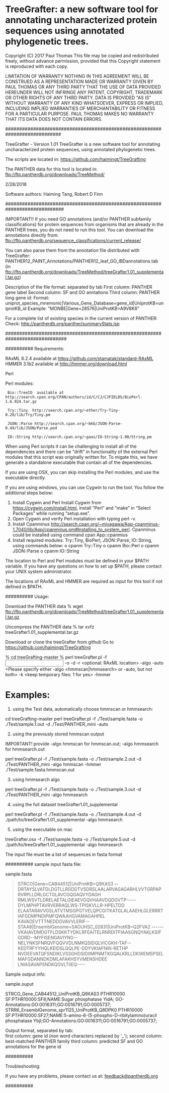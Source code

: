 # TreeGrafter: a new software tool for annotating uncharacterized protein sequences using annotated phylogenetic trees.
 
Copyright (C) 2017 Paul Thomas
This file may be copied and redistributed freely, without advance permission,
provided that this Copyright statement is reproduced with each copy. 

LIMITATION OF WARRANTY
NOTHING IN THIS AGREEMENT WILL BE CONSTRUED AS A REPRESENTATION MADE OR
WARRANTY GIVEN BY PAUL THOMAS OR ANY THIRD PARTY THAT THE USE OF
DATA PROVIDED HEREUNDER WILL NOT INFRINGE ANY PATENT, COPYRIGHT, TRADEMARK
OR OTHER RIGHTS OF ANY THIRD PARTY. DATA IS PROVIDED "AS IS" WITHOUT
WARRANTY OF ANY KIND WHATSOEVER, EXPRESS OR IMPLIED, INCLUDING IMPLIED
WARRANTIES OF MERCHANTABILITY OR FITNESS FOR A PARTICULAR PURPOSE. PAUL
THOMAS MAKES NO WARRANTY THAT ITS DATA DOES NOT CONTAIN ERRORS.

############################################################################

TreeGrafter - Version 1.01
TreeGrafter is a new software tool for annotating uncharacterized protein sequences,
 using annotated phylogenetic trees.

The scripts are located in:
https://github.com/haimingt/TreeGrafting

The PANTHER data for this tool is located in:
ftp://ftp.pantherdb.org/downloads/TreeMethod/

2/28/2018

Software authors: Haiming Tang, Robert D Finn

#############################################################################

IMPORTANT!!
If you need GO annotations (and/or PANTHER subfamily classifications) for protein sequences from organisms that are already in the PANTHER trees, you do not need to run this tool.  You can download the annotations directly from:
ftp://ftp.pantherdb.org/sequence_classifications/current_release/

You can also parse them from the annotation file distributed with TreeGrafter:
PANTHER12_PAINT_Annotations/PANTHER12_leaf_GO_IBDannotations.tab (in ftp://ftp.pantherdb.org/downloads/TreeMethod/treeGrafter1.01_supplemental.tar.gz) 

Description of the file format: separated by tab 
First column: PANTHER gene label
Second column:  SF and GO anntations
Third column: PANTHER long gene id: 
Format: uniprot_species_mnemonic|Various_Gene_Database=gene_id|UniprotKB=uniprotKB_id
Example: "MONBE|Gene=28576|UniProtKB=A9V8K6"

For a complete list of existing species in the current version of PANTHER:
Check: http://pantherdb.org/panther/summaryStats.jsp

##############################################################################

##########
Requirements:

RAxML 8.2.4  available at https://github.com/stamatak/standard-RAxML	
HMMER 3.1b2  available at http://hmmer.org/download.html

Perl

Perl modules: 

     Bio::TreeIO  available at http://search.cpan.org/CPAN/authors/id/C/CJ/CJFIELDS/BioPerl-1.6.924.tar.gz
     
     Try::Tiny  http://search.cpan.org/~ether/Try-Tiny-0.28/lib/Try/Tiny.pm
     
     JSON::Parse http://search.cpan.org/~bkb/JSON-Parse-0.49/lib/JSON/Parse.pod
     
     IO::String http://search.cpan.org/~gaas/IO-String-1.08/String.pm


When using Perl scripts it can be challenging to install all of the dependencies and there
can be "drift" in functionality of the external Perl modules that this script was
originally written for. To migate this, we have generate a standalone executable
that contain all of the dependencies. 

If you are using OSX, you can skip installing the Perl modules, and use the executable 
directly.

If you are using windows, you can use Cygwin to run the tool. You follow the additional steps below:

1.	Install Cygwin and Perl
Install Cygwin from https://cygwin.com/install.html, install “Perl” and “make” in “Select Packages” while running “setup.exe”. 
2.	Open Cygwin and verify Perl installation with typing perl -v. 
3.	Install Cpanminus http://search.cpan.org/~miyagawa/App-cpanminus-1.7040/lib/App/cpanminus.pm#Installing_to_system_perl. Cpanminus could be installed using command cpan App::cpanmius
4.	Install required modules: Try::Tiny, BioPerl, JSON::Parse, IO::String, using commands below:
  o	cpanm Try::Tiny 
  o	cpanm Bio::Perl 
  o	cpanm JSON::Parse 
  o	cpanm IO::String 

The location to  Perl and Perl modules must be defined in your $PATH variable.  If you have
 any questions on how to set up $PATH, please contact your UNIX system administrator.

The locations of RAxML and HMMER  are required as input for this tool if not defined in $PATH.

##########
Usage:

Download the PANTHER data 
% wget  ftp://ftp.pantherdb.org/downloads/TreeMethod/treeGrafter1.01_supplemental.tar.gz

Uncompress the PANTHER data
% tar xvfz treeGrafter1.01_supplemental.tar.gz

Download or clone the treeGrafter from github
Go to https://github.com/haimingt/TreeGrafting

% cd treeGrafting-master
% perl treeGrafter.pl -f <input fasta file> -o <output file> -d <directory path to treeGrafter1.01_supplemental> -r <optional: RAxML location> -algo <hmmsearch or hmmscan> -auto <Please specify either -algo <hmmscan|hmmsearch> or -auto, but not both> -k <keep temporary files: 1 for yes> -hmmer <for previously stored output of hmmscan or hmmsearch>

# Examples:
1. using the Test data, automatically choose hmmscan or hmmsearch:

cd treeGrafting-master
perl treeGrafter.pl -f ./Test/sample.fasta -o ./Test/sample.1.out -d ./Test/PANTHER_mini -auto

2. using the prevously stored hmmscan output

IMPORTANT! provide -algo hmmscan for hmmscan.out; -algo hmmsearch for hmmsearch.out

perl treeGrafter.pl -f ./Test/sample.fasta -o ./Test/sample.2.out -d ./Test/PANTHER_mini -algo hmmscan -hmmer ./Test/sample.fasta.hmmscan.out

3. using hmmsearch algo

perl treeGrafter.pl -f ./Test/sample.fasta -o ./Test/sample.3.out -d ./Test/PANTHER_mini -algo hmmsearch

4. using the full dataset treeGrafter1.01_supplemental

perl treeGrafter.pl -f ./Test/sample.fasta -o ./Test/sample.4.out -d ./path/to/treeGrafter1.01_supplemental -algo hmmsearch

5. using the executable on mac

treeGrafter.osx -f ./Test/sample.fasta -o ./Test/sample.5.out -d ./path/to/treeGrafter1.01_supplemental -algo hmmsearch

The input file must be a list of sequences in fasta format

##########
sample input fasta file:

sample.fasta

>STRCO|Gene=CAB44512|UniProtKB=Q9XAS3
--DRTAYSLVATDLDGTLLRGDDTVSDRSLAALARVAGAGARHLVVTGRPAPRVRPLLDRLGCTGLAVCGQGAQVYDAGH
RMLWSVTLDRELAETALGIEAEVGQVHAAVDQDGVTP-----DYLMPHPTAVRVERRAQLWS-TPISKVLLR-HPELTDD
ELAATARAVVGSLATVTMSGPGTVELQPCGITKATGLALAAEHLGLERRRTIAFGDMPNDIPMFQWAAHGVAMAGAHPEL
KAVADEVTTTNEDDGVAVVLERIF--
>STAA8|EnsemblGenome=SAOUHSC_02831|UniProtKB=Q2FVA2
------VKAIAVDMDGTFLDSKKTYDKLRFEAITELRNRDITFIAASGNQYAKLKSIFGDRD--MYFISENGAVIYNG--
NELYNKSFNRQVFQQVVDLNMKQSIDQLVICGKH-TAF--KEDTRFYYHQLKEIDSLQQLPE-DDYVKIAFNIN-RETHP
NVDEEVATQFSNDIKLVSSGHDSIDIIMPNMTKGQALKRLLDKWEMSPSELMAFGDANNDKDMLAFAKHSYVMENSHDEE
LNIASAVAPSNDKQGVLTIIEQ----

Sample output info:

sample.ouput

STRCO_Gene_CAB44512_UniProtKB_Q9XAS3	PTHR10000	SF:PTHR10000:SF8;NAME:Sugar phosphatase YidA; GO-Annotations:GO:0016311;GO:0016791;GO:0005737;
STRR6_EnsemblGenome_spr1125_UniProtKB_Q8DPK0		PTHR10000		    SF:PTHR10000:SF27;NAME:5-amino-6-(5-phospho-D-ribitylamino)uracil phosphatase YbjI;GO-Annotations:GO:0016311;GO:0016791;GO:0005737;


Output format, separated by tab:  
first column: gene id (non word characters replaced by '_');
second column:  best-matched PANTHER family 
third column: predicted SF and GO annotations for the gene id

##########

Troubleshooting:

If you have any problems, please contact us at: feedback@pantherdb.org

##########





